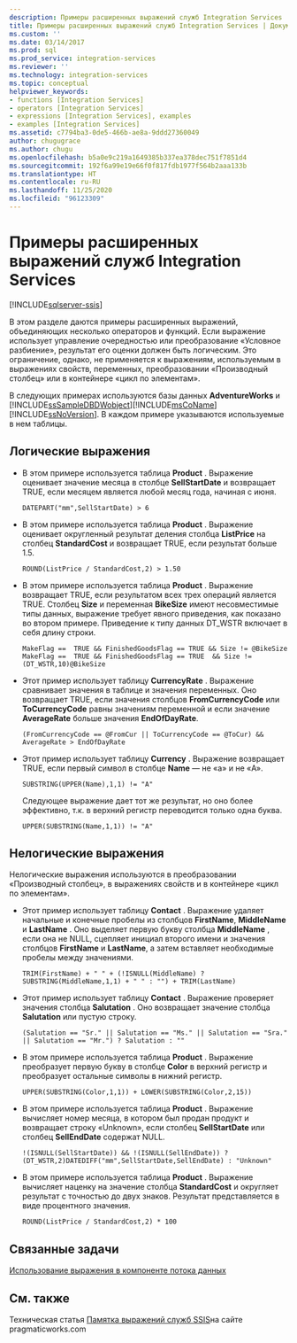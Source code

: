 ```yaml
---
description: Примеры расширенных выражений служб Integration Services
title: Примеры расширенных выражений служб Integration Services | Документы Майкрософт
ms.custom: ''
ms.date: 03/14/2017
ms.prod: sql
ms.prod_service: integration-services
ms.reviewer: ''
ms.technology: integration-services
ms.topic: conceptual
helpviewer_keywords:
- functions [Integration Services]
- operators [Integration Services]
- expressions [Integration Services], examples
- examples [Integration Services]
ms.assetid: c7794ba3-0de5-466b-ae8a-9ddd27360049
author: chugugrace
ms.author: chugu
ms.openlocfilehash: b5a0e9c219a1649385b337ea378dec751f7851d4
ms.sourcegitcommit: 192f6a99e19e66f0f817fdb1977f564b2aaa133b
ms.translationtype: HT
ms.contentlocale: ru-RU
ms.lasthandoff: 11/25/2020
ms.locfileid: "96123309"
---
```

# <a name="examples-of-advanced-integration-services-expressions"></a>Примеры расширенных выражений служб Integration Services

[!INCLUDE[sqlserver-ssis](../../includes/applies-to-version/sqlserver-ssis.md)]


  В этом разделе даются примеры расширенных выражений, объединяющих несколько операторов и функций. Если выражение использует управление очередностью или преобразование «Условное разбиение», результат его оценки должен быть логическим. Это ограничение, однако, не применяется к выражениям, используемым в выражениях свойств, переменных, преобразовании «Производный столбец» или в контейнере «цикл по элементам».  
  
 В следующих примерах используются базы данных **AdventureWorks** и [!INCLUDE[ssSampleDBDWobject](../../includes/sssampledbdwobject-md.md)][!INCLUDE[msCoName](../../includes/msconame-md.md)] [!INCLUDE[ssNoVersion](../../includes/ssnoversion-md.md)]. В каждом примере указываются используемые в нем таблицы.  
  
## <a name="boolean-expressions"></a>Логические выражения  
  
-   В этом примере используется таблица **Product** . Выражение оценивает значение месяца в столбце **SellStartDate** и возвращает TRUE, если месяцем является любой месяц года, начиная с июня.  
  
    ```  
    DATEPART("mm",SellStartDate) > 6  
    ```  
  
-   В этом примере используется таблица **Product** . Выражение оценивает округленный результат деления столбца **ListPrice** на столбец **StandardCost** и возвращает TRUE, если результат больше 1.5.  
  
    ```  
    ROUND(ListPrice / StandardCost,2) > 1.50  
    ```  
  
-   В этом примере используется таблица **Product** . Выражение возвращает TRUE, если результатом всех трех операций является TRUE. Столбец **Size** и переменная **BikeSize** имеют несовместимые типы данных, выражение требует явного приведения, как показано во втором примере. Приведение к типу данных DT_WSTR включает в себя длину строки.  
  
    ```  
    MakeFlag ==  TRUE && FinishedGoodsFlag == TRUE && Size != @BikeSize  
    MakeFlag ==  TRUE && FinishedGoodsFlag == TRUE  && Size != (DT_WSTR,10)@BikeSize  
    ```  
  
-   Этот пример использует таблицу **CurrencyRate** . Выражение сравнивает значения в таблице и значения переменных. Оно возвращает TRUE, если значения столбцов **FromCurrencyCode** или **ToCurrencyCode** равны значениям переменной и если значение **AverageRate** больше значения **EndOfDayRate**.  
  
    ```  
    (FromCurrencyCode == @FromCur || ToCurrencyCode == @ToCur) && AverageRate > EndOfDayRate  
    ```  
  
-   Этот пример использует таблицу **Currency** . Выражение возвращает TRUE, если первый символ в столбце **Name** — не «a» и не «A».  
  
    ```  
    SUBSTRING(UPPER(Name),1,1) != "A"  
    ```  
  
     Следующее выражение дает тот же результат, но оно более эффективно, т.к. в верхний регистр переводится только одна буква.  
  
    ```  
    UPPER(SUBSTRING(Name,1,1)) != "A"  
    ```  
  
## <a name="non-boolean-expressions"></a>Нелогические выражения  
 Нелогические выражения используются в преобразовании «Производный столбец», в выражениях свойств и в контейнере «цикл по элементам».  
  
-   Этот пример использует таблицу **Contact** . Выражение удаляет начальные и конечные пробелы из столбцов **FirstName**, **MiddleName** и **LastName** . Оно выделяет первую букву столбца **MiddleName** , если она не NULL, сцепляет инициал второго имени и значения столбцов **FirstName** и **LastName**, а затем вставляет необходимые пробелы между значениями.  
  
    ```  
    TRIM(FirstName) + " " + (!ISNULL(MiddleName) ? SUBSTRING(MiddleName,1,1) + " " : "") + TRIM(LastName)  
    ```  
  
-   Этот пример использует таблицу **Contact** . Выражение проверяет значения столбца **Salutation** . Оно возвращает значение столбца **Salutation** или пустую строку.  
  
    ```  
    (Salutation == "Sr." || Salutation == "Ms." || Salutation == "Sra." || Salutation == "Mr.") ? Salutation : ""  
    ```  
  
-   В этом примере используется таблица **Product** . Выражение преобразует первую букву в столбце **Color** в верхний регистр и преобразует остальные символы в нижний регистр.  
  
    ```  
    UPPER(SUBSTRING(Color,1,1)) + LOWER(SUBSTRING(Color,2,15))  
    ```  
  
-   В этом примере используется таблица **Product** . Выражение вычисляет номер месяца, в котором был продан продукт и возвращает строку «Unknown», если столбец **SellStartDate** или столбец **SellEndDate** содержат NULL.  
  
    ```  
    !(ISNULL(SellStartDate)) && !(ISNULL(SellEndDate)) ? (DT_WSTR,2)DATEDIFF("mm",SellStartDate,SellEndDate) : "Unknown"  
    ```  
  
-   В этом примере используется таблица **Product** . Выражение вычисляет наценку на значение столбца **StandardCost** и округляет результат с точностью до двух знаков. Результат представляется в виде процентного значения.  
  
    ```  
    ROUND(ListPrice / StandardCost,2) * 100  
    ```  
  
## <a name="related-tasks"></a>Связанные задачи  
 [Использование выражения в компоненте потока данных](/previous-versions/sql/sql-server-2016/ms141007(v=sql.130))  
  
## <a name="related-content"></a>См. также  
 Техническая статья [Памятка выражений служб SSIS](https://go.microsoft.com/fwlink/?LinkId=746575)на сайте pragmaticworks.com  
  
